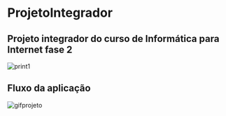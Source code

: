 # ProjetoIntegrador
## Projeto integrador do curso de Informática para Internet fase 2 
![print1](https://user-images.githubusercontent.com/56393487/88983778-50c76080-d2a2-11ea-885d-ee1717833891.png)

## Fluxo da aplicação
![gifprojeto](https://github.com/alewssandra/ProjetoIntegrador/blob/master/proj.gif)
